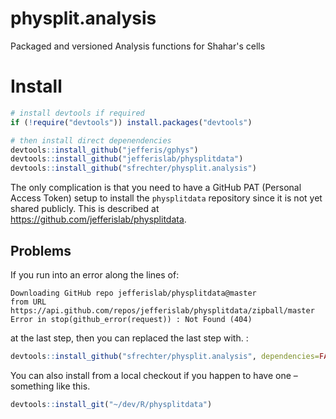 # physplit.analysis
Packaged and versioned Analysis functions for Shahar's cells

# Install

```r
# install devtools if required
if (!require("devtools")) install.packages("devtools")

# then install direct depenendencies
devtools::install_github("jefferis/gphys")
devtools::install_github("jefferislab/physplitdata")
devtools::install_github("sfrechter/physplit.analysis")
```

The only complication is that you need to have a GitHub PAT (Personal Access Token) 
setup to install the `physplitdata` repository since it is not yet shared publicly. 
This is described at https://github.com/jefferislab/physplitdata.

## Problems
If you run into an error along the lines of:

```
Downloading GitHub repo jefferislab/physplitdata@master
from URL https://api.github.com/repos/jefferislab/physplitdata/zipball/master
Error in stop(github_error(request)) : Not Found (404)
```
at the last step, then you can replaced the last step with. :
```r
devtools::install_github("sfrechter/physplit.analysis", dependencies=FALSE)
```
You can also install from a local checkout if you happen to have one – something 
like this.

```r
devtools::install_git("~/dev/R/physplitdata")
```
